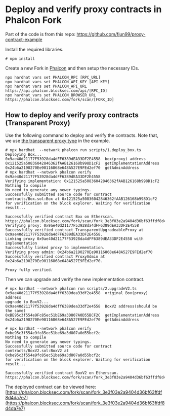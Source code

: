 # Deploy and verify proxy contracts in Phalcon Fork

Part of the code is from this repo: https://github.com/fjun99/proxy-contract-example

Install the required libraries.
```
# npm install  
```

Create a new Fork in [Phalcon](https://phalcon.blocksec.com) and then setup the necessary IDs.


```
npx hardhat vars set PHALCON_RPC [RPC_URL]
npx hardhat vars set PHALCON_API_KEY [API KEY]
npx hardhat vars set PHALCON_API_URL https://api.phalcon.blocksec.com/api/[RPC_ID]
npx hardhat vars set PHALCON_BROWSER_URL https://phalcon.blocksec.com/fork/scan/[FORK_ID]
```

## How to deploy and verify proxy contracts (Transparent Proxy)

Use the following command to deploy and verify the contracts. Note that, we use [the transparent proxy type](https://docs.openzeppelin.com/upgrades-plugins/1.x/api-hardhat-upgrades) in the example.

```
# npx hardhat  --network phalcon run scripts/1.deploy_box.ts
Deploying Box...
0x9ae40d21177F53928da4dFF6389dEA33DF2E4558  box(proxy) address
0x121525a50836042846362fAAB126168b998D1cF2  getImplementationAddress
0x24b6a2190270Ee90116868e648A527E9FEd2ef70  getAdminAddress
# npx hardhat --network phalcon verify 0x9ae40d21177F53928da4dFF6389dEA33DF2E4558
Verifying implementation: 0x121525a50836042846362fAAB126168b998D1cF2
Nothing to compile
No need to generate any newer typings.
Successfully submitted source code for contract
contracts/Box.sol:Box at 0x121525a50836042846362fAAB126168b998D1cF2
for verification on the block explorer. Waiting for verification result...

Successfully verified contract Box on Etherscan.
https://phalcon.blocksec.com/fork/scan/fork_3e3f03e2a9404d36bf63ffdf8d4da7e7/address/0x121525a50836042846362fAAB126168b998D1cF2#code
Verifying proxy: 0x9ae40d21177F53928da4dFF6389dEA33DF2E4558
Successfully verified contract TransparentUpgradeableProxy at 0x9ae40d21177F53928da4dFF6389dEA33DF2E4558.
Linking proxy 0x9ae40d21177F53928da4dFF6389dEA33DF2E4558 with implementation
Successfully linked proxy to implementation.
Verifying proxy admin: 0x24b6a2190270Ee90116868e648A527E9FEd2ef70
Successfully verified contract ProxyAdmin at 0x24b6a2190270Ee90116868e648A527E9FEd2ef70.

Proxy fully verified.
```

Then we can upgrade and verify the new implementation contract.

```
# npx hardhat --network phalcon run scripts/2.upgradeV2.ts
0x9ae40d21177f53928da4dff6389dea33df2e4558  original Box(proxy) address
upgrade to BoxV2...
0x9ae40d21177f53928da4dff6389dea33df2e4558  BoxV2 address(should be the same)
0xBE95c3f554e9Fc85ec51bE69a3D807A0D55BCF2C  getImplementationAddress
0x24b6a2190270Ee90116868e648A527E9FEd2ef70  getAdminAddress

# npx hardhat --network phalcon verify 0xbe95c3f554e9fc85ec51be69a3d807a0d55bcf2c
Nothing to compile
No need to generate any newer typings.
Successfully submitted source code for contract
contracts/BoxV2.sol:BoxV2 at 0xbe95c3f554e9fc85ec51be69a3d807a0d55bcf2c
for verification on the block explorer. Waiting for verification result...

Successfully verified contract BoxV2 on Etherscan.
https://phalcon.blocksec.com/fork/scan/fork_3e3f03e2a9404d36bf63ffdf8d4da7e7/address/0xbe95c3f554e9fc85ec51be69a3d807a0d55bcf2c#code
```




The deployed contract can be viewed here: [https://phalcon.blocksec.com/fork/scan/fork_3e3f03e2a9404d36bf63ffdf8d4da7e7](https://phalcon.blocksec.com/fork/scan/fork_3e3f03e2a9404d36bf63ffdf8d4da7e7)

